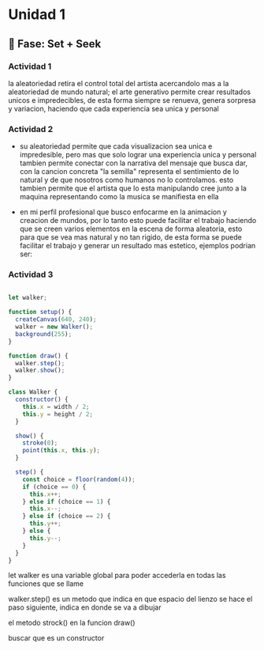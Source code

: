 # Unidad 1

## 🔎 Fase: Set + Seek

### Actividad 1

la aleatoriedad retira el control total del artista acercandolo mas a la aleatoriedad de mundo natural; el arte generativo permite crear resultados unicos e impredecibles, de esta forma siempre se renueva, genera sorpresa y variacion, haciendo que cada experiencia sea unica y personal

### Actividad 2

- su aleatoriedad permite que cada visualizacion sea unica e impredesible, pero mas que solo lograr una experiencia unica y personal tambien permite conectar con la narrativa del mensaje que busca dar, con la cancion concreta "la semilla" representa el sentimiento de lo natural y de que nosotros como humanos no lo controlamos. esto tambien permite que el artista que lo esta manipulando cree junto a la maquina representando como la musica se manifiesta en ella

- en mi perfil profesional que busco enfocarme en la animacion y creacion de mundos, por lo tanto esto puede facilitar el trabajo haciendo que se creen varios elementos en la escena de forma aleatoria, esto para que se vea mas natural y no tan rigido, de esta forma se puede facilitar el trabajo y generar un resultado mas estetico, ejemplos podrian ser:


### Actividad 3

``` js

let walker;

function setup() {
  createCanvas(640, 240);
  walker = new Walker();
  background(255);
}

function draw() {
  walker.step();
  walker.show();
}

class Walker {
  constructor() {
    this.x = width / 2;
    this.y = height / 2;
  }

  show() {
    stroke(0);
    point(this.x, this.y);
  }

  step() {
    const choice = floor(random(4));
    if (choice == 0) {
      this.x++;
    } else if (choice == 1) {
      this.x--;
    } else if (choice == 2) {
      this.y++;
    } else {
      this.y--;
    }
  }
}
```

let walker es una variable global para poder accederla en todas las funciones que se llame 

walker.step() es un metodo que indica en que espacio del lienzo se hace el paso siguiente, indica en donde se va a dibujar 

el metodo strock() en la funcion draw() 

buscar que es un constructor
